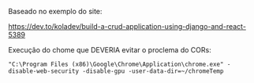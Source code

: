 Baseado no exemplo do site:  

https://dev.to/koladev/build-a-crud-application-using-django-and-react-5389


Execução do chome que DEVERIA evitar o proclema do CORs:

    "C:\Program Files (x86)\Google\Chrome\Application\chrome.exe" -disable-web-security -disable-gpu -user-data-dir=~/chromeTemp
